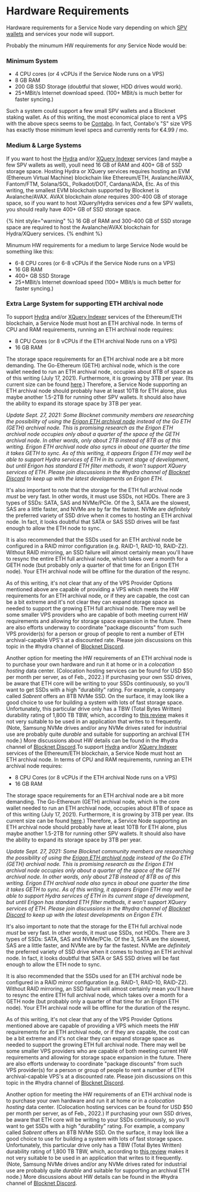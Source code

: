 # Hardware Requirements

Hardware requirements for a Service Node vary depending on which [SPV wallets](https://docs.blocknet.co/resources/glossary/#spv) and services your node will support.

Probably the minumum HW requirements for _any_ Service Node would be:

### Minimum System

* 4 CPU cores (or 4 vCPUs if the Service Node runs on a VPS)
* 8 GB RAM
* 200 GB SSD Storage (doubtful that slower, HDD drives would work).
* 25+MBit/s Internet download speed. (100+ MBit/s is much better for faster syncing.)

Such a system could support a few small SPV wallets and a Blocknet staking wallet. As of this writing, the most economical place to rent a VPS with the above specs seems to be [Contabo](https://contabo.com/en/vps/). In fact, Contabo's "S" size VPS has exactly those minimum level specs and currently rents for €4.99 / mo.

### Medium & Large Systems

If you want to host the [Hydra](https://docs.blocknet.co/resources/glossary/#hydra) and/or [XQuery Indexer](https://docs.blocknet.co/resources/glossary/#indexer) services (and maybe a few SPV wallets as well), youll need 16 GB of RAM and 400+ GB of SSD storage space. Hosting Hydra or XQuery services requires hosting an EVM (Ethereum Virtual Machine) blockchain like Ethereum/ETH, Avalanche/AVAX, Fantom/FTM, Solana/SOL, Polkadot/DOT, Cardana/ADA, Etc. As of this writing, the smallest EVM blockchain supported by Blocknet is Avalanche/AVAX. AVAX blockchain _alone_ requires 300-400 GB of storage space, so if you want to host XQuery/Hydra services _and_ a few SPV wallets, you should really have 400+ GB of SSD storage space.

{% hint style="warning" %}
16 GB of RAM and 300-400 GB of SSD storage space are required to host the Avalanche/AVAX blockchain for Hydra/XQuery services.
{% endhint %}

Minumum HW requirements for a medium to large Service Node would be something like this:

* 6-8 CPU cores (or 6-8 vCPUs if the Service Node runs on a VPS)
* 16 GB RAM
* 400+ GB SSD Storage
* 25+MBit/s Internet download speed (100+ MBit/s is much better for faster syncing.)

### Extra Large System for supporting ETH archival node

To support [Hydra](https://docs.blocknet.co/resources/glossary/#hydra) and/or [XQuery Indexer](https://docs.blocknet.co/resources/glossary/#indexer) services of the Ethereum/ETH blockchain, a Service Node must host an ETH archival node. In terms of CPU and RAM requirements, running an ETH archival node requires:

* 8 CPU Cores (or 8 vCPUs if the ETH archival Node runs on a VPS)
* 16 GB RAM

The storage space requirements for an ETH archival node are a bit more demanding. The Go-Ethereum (GETH) archival node, which is the core wallet needed to run an ETH archival node, occupies about 8TB of space as of this writing (July 17, 2021). Furthermore, it is growing by 3TB per year. (Its current size can be found [here](https://etherscan.io/chartsync/chainarchive).) Therefore, a Service Node supporting an ETH archival node should probably have at least 10TB for ETH alone, plus maybe another 1.5-2TB for running other SPV wallets. It should also have the ability to expand its storage space by 3TB per year.

_Update Sept. 27, 2021: Some Blocknet community members are researching the possibility of using the_ [_Erigon ETH archival node_](https://github.com/ledgerwatch/erigon) _instead of the Go ETH (GETH) archival node. This is promising research as the Erigon ETH archival node occupies only about a quarter of the space of the GETH archival node. In other words, only about 2TB instead of 8TB as of this writing. Erigon ETH archival node also syncs in about one quarter the time it takes GETH to sync. As of this writing, it appears Erigon ETH may well be able to support Hydra services of ETH in its current stage of development, but until Erigon has standard ETH filter methods, it won't support XQuery services of ETH. Please join discussions in the #hydra channel of_ [_Blocknet Discord_](https://discord.gg/cQ9JNyNRW4) _to keep up with the latest developments on Erigon ETH._

It's also important to note that the storage for the ETH full archival node _must_ be very fast. In other words, it must use SSDs, not HDDs. There are 3 types of SSDs: SATA, SAS and NVMe/PCIe. Of the 3, SATA are the slowest, SAS are a little faster, and NVMe are by far the fastest. NVMe are _definitely_ the preferred variety of SSD drive when it comes to hosting an ETH archival node. In fact, it looks doubtful that SATA or SAS SSD drives will be fast enough to allow the ETH node to sync.

It is also recommended that the SSDs used for an ETH archival node be configured in a RAID mirror configuration (e.g. RAID-1, RAID-10, RAID-Z2). Without RAID mirroring, an SSD failure will almost certainly mean you'll have to resync the entire ETH full archival node, which takes over a month for a GETH node (but probably only a quarter of that time for an Erigon ETH node). Your ETH archival node will be offline for the duration of the resync.

As of this writing, it's not clear that any of the VPS Provider Options mentioned above are capable of providing a VPS which meets the HW requirements for an ETH archival node, or if they are capable, the cost can be a bit extreme and it's not clear they can expand storage space as needed to support the growing ETH full archival node. There may well be some smaller VPS providers who are capable of both meeting current HW requirements and allowing for storage space expansion in the future. There are also efforts underway to coordinate "package discounts" from such VPS provider(s) for a person or group of people to rent a number of ETH archival-capable VPS's at a discounted rate. Please join discussions on this topic in the #hydra channel of [Blocknet Discord](https://discord.gg/cQ9JNyNRW4).

Another option for meeting the HW requirements of an ETH archival node is to purchase your own hardware and run it at home or in a _colocation hosting_ data center. (Colocation hosting services can be found for USD $50 per month per server, as of Feb., 2022.) If purchasing your own SSD drives, be aware that ETH core will be writing to your SSDs continuously, so you'll want to get SSDs with a high "durability" rating. For example, a company called _Sabrent_ offers an 8TB NVMe SSD. On the surface, it may look like a good choice to use for building a system with lots of fast storage space. Unfortunately, this particular drive only has a TBW (Total Bytes Written) durability rating of 1,800 TB TBW, which, according to [this review](https://www.youtube.com/watch?v=iFXjC7k1OOw) makes it not very suitable to be used in an application that writes to it frequently. (Note, Samsung NVMe drives and/or any NVMe drives rated for industrial use are probably quite _durable_ and suitable for supporting an archival ETH node.) More discussions about HW details can be found in the #hydra channel of [Blocknet Discord](https://discord.gg/cQ9JNyNRW4).To support [Hydra](https://docs.blocknet.co/resources/glossary/#hydra) and/or [XQuery Indexer](https://docs.blocknet.co/resources/glossary/#indexer) services of the Ethereum/ETH blockchain, a Service Node must host an ETH archival node. In terms of CPU and RAM requirements, running an ETH archival node requires:

* 8 CPU Cores (or 8 vCPUs if the ETH archival Node runs on a VPS)
* 16 GB RAM

The storage space requirements for an ETH archival node are a bit more demanding. The Go-Ethereum (GETH) archival node, which is the core wallet needed to run an ETH archival node, occupies about 8TB of space as of this writing (July 17, 2021). Furthermore, it is growing by 3TB per year. (Its current size can be found [here](https://etherscan.io/chartsync/chainarchive).) Therefore, a Service Node supporting an ETH archival node should probably have at least 10TB for ETH alone, plus maybe another 1.5-2TB for running other SPV wallets. It should also have the ability to expand its storage space by 3TB per year.

_Update Sept. 27, 2021: Some Blocknet community members are researching the possibility of using the_ [_Erigon ETH archival node_](https://github.com/ledgerwatch/erigon) _instead of the Go ETH (GETH) archival node. This is promising research as the Erigon ETH archival node occupies only about a quarter of the space of the GETH archival node. In other words, only about 2TB instead of 8TB as of this writing. Erigon ETH archival node also syncs in about one quarter the time it takes GETH to sync. As of this writing, it appears Erigon ETH may well be able to support Hydra services of ETH in its current stage of development, but until Erigon has standard ETH filter methods, it won't support XQuery services of ETH. Please join discussions in the #hydra channel of_ [_Blocknet Discord_](https://discord.gg/cQ9JNyNRW4) _to keep up with the latest developments on Erigon ETH._

It's also important to note that the storage for the ETH full archival node _must_ be very fast. In other words, it must use SSDs, not HDDs. There are 3 types of SSDs: SATA, SAS and NVMe/PCIe. Of the 3, SATA are the slowest, SAS are a little faster, and NVMe are by far the fastest. NVMe are _definitely_ the preferred variety of SSD drive when it comes to hosting an ETH archival node. In fact, it looks doubtful that SATA or SAS SSD drives will be fast enough to allow the ETH node to sync.

It is also recommended that the SSDs used for an ETH archival node be configured in a RAID mirror configuration (e.g. RAID-1, RAID-10, RAID-Z2). Without RAID mirroring, an SSD failure will almost certainly mean you'll have to resync the entire ETH full archival node, which takes over a month for a GETH node (but probably only a quarter of that time for an Erigon ETH node). Your ETH archival node will be offline for the duration of the resync.

As of this writing, it's not clear that any of the VPS Provider Options mentioned above are capable of providing a VPS which meets the HW requirements for an ETH archival node, or if they are capable, the cost can be a bit extreme and it's not clear they can expand storage space as needed to support the growing ETH full archival node. There may well be some smaller VPS providers who are capable of both meeting current HW requirements and allowing for storage space expansion in the future. There are also efforts underway to coordinate "package discounts" from such VPS provider(s) for a person or group of people to rent a number of ETH archival-capable VPS's at a discounted rate. Please join discussions on this topic in the #hydra channel of [Blocknet Discord](https://discord.gg/cQ9JNyNRW4).

Another option for meeting the HW requirements of an ETH archival node is to purchase your own hardware and run it at home or in a _colocation hosting_ data center. (Colocation hosting services can be found for USD $50 per month per server, as of Feb., 2022.) If purchasing your own SSD drives, be aware that ETH core will be writing to your SSDs continuously, so you'll want to get SSDs with a high "durability" rating. For example, a company called _Sabrent_ offers an 8TB NVMe SSD. On the surface, it may look like a good choice to use for building a system with lots of fast storage space. Unfortunately, this particular drive only has a TBW (Total Bytes Written) durability rating of 1,800 TB TBW, which, according to [this review](https://www.youtube.com/watch?v=iFXjC7k1OOw) makes it not very suitable to be used in an application that writes to it frequently. (Note, Samsung NVMe drives and/or any NVMe drives rated for industrial use are probably quite _durable_ and suitable for supporting an archival ETH node.) More discussions about HW details can be found in the #hydra channel of [Blocknet Discord](https://discord.gg/cQ9JNyNRW4).
